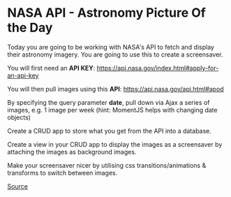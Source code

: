 # NASA API - Astronomy Picture Of the Day

Today you are going to be working with NASA's API to fetch and display their astronomy imagery. You are going to use this to create a screensaver.

You will first need an **API KEY**: https://api.nasa.gov/index.html#apply-for-an-api-key

You will then pull images using this **API**: https://api.nasa.gov/api.html#apod

By specifying the query parameter **date**, pull down via Ajax a series of images, e.g. 1 image per week (hint: MomentJS helps with changing date objects)

Create a CRUD app to store what you get from the API into a database.

Create a view in your CRUD app to display the images as a screensaver by attaching the images as background images.

Make your screensaver nicer by utilising css transitions/animations & transforms to switch between images.

[Source](https://gist.github.com/kasun-maldeni/4236689b9d390bbc4b530d56121a3e56)
